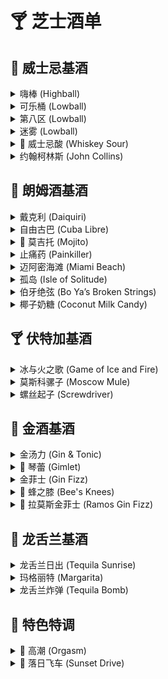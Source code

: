 # 🍸 芝士酒单

## 🥃 威士忌基酒

<details>
  <summary>嗨棒 (Highball)</summary>
    - 45ml 威士忌  
    - 2-3 片柠檬  
    - 苏打水补满  
    - Stir
  ![嗨棒](image-placeholder.jpg)
</details>

<details>
  <summary>可乐桶 (Lowball)</summary>
    - 45ml 威士忌  
    - 120ml 可乐  
    - 半个柠檬汁  
    - Stir 
  ![可乐桶](image-placeholder.jpg)
</details>

<details>
  <summary>第八区 (Lowball)</summary>
    - 45ml 威士忌  
    - 15ml 橙汁  
    - 15ml 柠檬汁  
    - 5ml 红石榴糖浆  
    - Shake
  ![第八区](image-placeholder.jpg)
</details>

<details>
  <summary>迷雾 (Lowball)</summary>
    - 60ml 威士忌  
    - 60ml 养乐多  
    - Shake  
  ![迷雾](image-placeholder.jpg)
</details>

<details>
  <summary>🌟 威士忌酸 (Whiskey Sour)</summary>
    - 60ml 威士忌  
    - 30ml 柠檬汁  
    - 15ml 糖浆  
    - 1 个蛋清 
    - 干摇 (1 min)  
    - 加冰再摇 (Shake)  
  ![威士忌酸](image-placeholder.jpg)
</details>

<details>
  <summary>约翰柯林斯 (John Collins)</summary>
  - **配方**：
    - 50ml 威士忌  
    - 20ml 柠檬汁  
    - 15ml 糖浆  
    - 60ml 苏打水补满  
  - **调制方法**：先摇匀 (Shake)，再搅拌 (Stir)  
  ![约翰柯林斯](image-placeholder.jpg)
</details>

## 🍹 朗姆酒基酒

<details>
  <summary>戴克利 (Daiquiri)</summary>
  - **配方**：
    - 50ml 朗姆  
    - 20ml 青柠汁  
    - 15ml 糖浆  
  - **调制方法**：摇匀 (Shake)  
  ![戴克利](image-placeholder.jpg)
</details>

<details>
  <summary>自由古巴 (Cuba Libre)</summary>
  - **配方**：
    - 40ml 朗姆  
    - 10ml 青柠汁  
    - 可乐补满  
  - **调制方法**：搅拌 (Stir)，柠檬片装饰  
  ![自由古巴](image-placeholder.jpg)
</details>

<details>
  <summary>🌟 莫吉托 (Mojito)</summary>
  - **配方**：
    - 碎冰  
    - 40ml 朗姆  
    - 10ml 糖浆  
    - 8 片薄荷叶  
    - 20ml 青柠汁  
    - 苏打水补满  
  - **调制方法**：搅拌 (Stir)  
  ![莫吉托](image-placeholder.jpg)
</details>

<details>
  <summary>止痛药 (Painkiller)</summary>
  - **配方**：
    - 45ml 朗姆  
    - 15ml 柠檬汁  
    - 100ml 养乐多 
    - 气泡水/葡萄元气森林补满
  - **调制方法**：摇匀 (Shake)  
  ![止痛药](image-placeholder.jpg)
</details>

<details>
  <summary>迈阿密海滩 (Miami Beach)</summary>
  - **配方**：
    - 50ml 朗姆  
    - 100ml 凤梨汁  
    - 30ml 橙汁  
    - 40ml 椰奶  
  - **调制方法**：摇匀 (Shake)  
  ![止痛药](image-placeholder.jpg)
</details>

<details>
  <summary>孤岛 (Isle of Solitude)</summary>
  - **配方**：
    - 15ml 朗姆  
    - 15ml 百利甜  
    - 60ml 椰奶  
    - 45ml 茉莉花茶  
  - **调制方法**：摇匀 (Shake)  
  ![孤岛](image-placeholder.jpg)
</details>

<details>
  <summary>伯牙绝弦 (Bo Ya’s Broken Strings)</summary>
  - **配方**：
    - 20ml 朗姆  
    - 15ml 百利甜  
    - 60ml 茉莉花茶  
    - 旺旺牛奶补满  
  - **调制方法**：摇匀 (Shake)  
  ![伯牙绝弦](image-placeholder.jpg)
</details>

<details>
  <summary>椰子奶糖 (Coconut Milk Candy)</summary>
  - **配方**：
    - 30ml 朗姆  
    - 15ml 马利宝  
    - 5ml 蓝橙  
    - 70% 椰子水  
    - 奶盖，开心果碎装饰  
  - **调制方法**：摇匀 (Shake)  
  ![椰子奶糖](image-placeholder.jpg)
</details>

## 🍸 伏特加基酒

<details>
  <summary>冰与火之歌 (Game of Ice and Fire)</summary>
  - **配方**：
    - 30ml 伏特加  
    - 20ml 蓝橙  
    - 10ml 红石榴糖浆  
    - 气泡水补满  
  - **调制方法**：先摇匀 (Shake)，再按顺序倒入气泡水 (Build)  
  ![冰与火之歌](image-placeholder.jpg)
</details>

<details>
  <summary>莫斯科骡子 (Moscow Mule)</summary>
  - **配方**：
    - 45ml 伏特加  
    - 15ml 青柠汁  
    - 姜汁啤酒补满  
  - **调制方法**：搅拌 (Stir)  
  ![莫斯科骡子](image-placeholder.jpg)
</details>

<details>
  <summary>螺丝起子 (Screwdriver)</summary>
  - **配方**：
    - 50ml 伏特加  
    - 100ml 橙汁  
  - **调制方法**：搅拌 (Stir)，可加薄荷装饰  
  ![螺丝起子](image-placeholder.jpg)
</details>

## 🍶 金酒基酒

<details>
  <summary>金汤力 (Gin & Tonic)</summary>
  - **配方**：
    - 50ml 金酒  
    - 汤力水补满  
    - 柠檬片装饰  
  - **调制方法**：搅拌 (Stir)  
  ![金汤力](image-placeholder.jpg)
</details>

<details>
  <summary>🌟 琴蕾 (Gimlet)</summary>
  - **配方**：
    - 50ml 金酒  
    - 20ml 青柠汁  
    - 15ml 糖浆  
  - **调制方法**：摇匀 (Shake)  
  ![琴蕾](image-placeholder.jpg)
</details>

<details>
  <summary>金菲士 (Gin Fizz)</summary>
  - **配方**：
    - 45ml 金酒  
    - 20ml 柠檬汁  
    - 15ml 糖浆  
    - 苏打水补满  
  - **调制方法**：摇匀 (Shake)  
  ![金菲士](image-placeholder.jpg)
</details>

<details>
  <summary>🌟 蜂之膝 (Bee's Knees)</summary>
  - **配方**：
    - 50ml 金酒  
    - 20ml 柠檬汁  
    - 15ml 蜂蜜  
  - **调制方法**：摇匀 (Shake)  
  ![蜂之膝](image-placeholder.jpg)
</details>

<details>
  <summary>💪 拉莫斯金菲士 (Ramos Gin Fizz)</summary>
  - **配方**：
    - 60ml 金酒  
    - 15ml 柠檬汁  
    - 15ml 青柠汁  
    - 30ml 奶油  
    - 30-45ml 糖浆  
    - 1 个蛋清  
  - **调制方法**：
    - 干摇 (1 min)，加冰摇匀  
    - 苏打水补满，直到泡沫浮起  
  ![拉莫斯金菲士](image-placeholder.jpg)
</details>

## 🌵 龙舌兰基酒

<details>
  <summary>龙舌兰日出 (Tequila Sunrise)</summary>
  - **配方**：
    - 60ml 龙舌兰  
    - 橙汁补满  
    - 15ml 红石榴糖浆 (吧勺引流)  
  - **调制方法**：搅拌 (Stir)  
  ![龙舌兰日出](image-placeholder.jpg)
</details>

<details>
  <summary>玛格丽特 (Margarita)</summary>
  - **配方**：
    - 50ml 龙舌兰  
    - 20ml 君度  
    - 15ml 青柠汁  
  - **调制方法**：摇匀 (Shake)，青柠擦杯口沾盐  
  ![玛格丽特](image-placeholder.jpg)
</details>

<details>
  <summary>龙舌兰炸弹 (Tequila Bomb)</summary>
  - **配方**：
    - 45ml 龙舌兰  
    - 雪碧适量  
    - 一点盐  
    - 一片柠檬  
  - **调制方法**：混合  
  ![龙舌兰炸弹](image-placeholder.jpg)
</details>

## 🌟 特色特调

<details>
  <summary>🌟 高潮 (Orgasm)</summary>
  - **配方**：
    - 30ml 君度  
    - 15ml 百利甜  
    - 100ml 橙汁  
  - **调制方法**：摇匀 (Shake)，橙子干+迷迭香装饰  
  ![高潮](image-placeholder.jpg)
</details>

<details>
  <summary>🌟 落日飞车 (Sunset Drive)</summary>
  - **配方**：
    - 25ml 伏特加  
    - 25ml 朗姆  
    - 25ml 金酒  
    - 10ml 红石榴糖浆  
    - 50ml 橙汁  
    - 气泡水补满  
  - **调制方法**：摇匀 (Shake)，再倒入气泡水，柠檬片装饰  
  ![落日飞车](image-placeholder.jpg)
</details>
